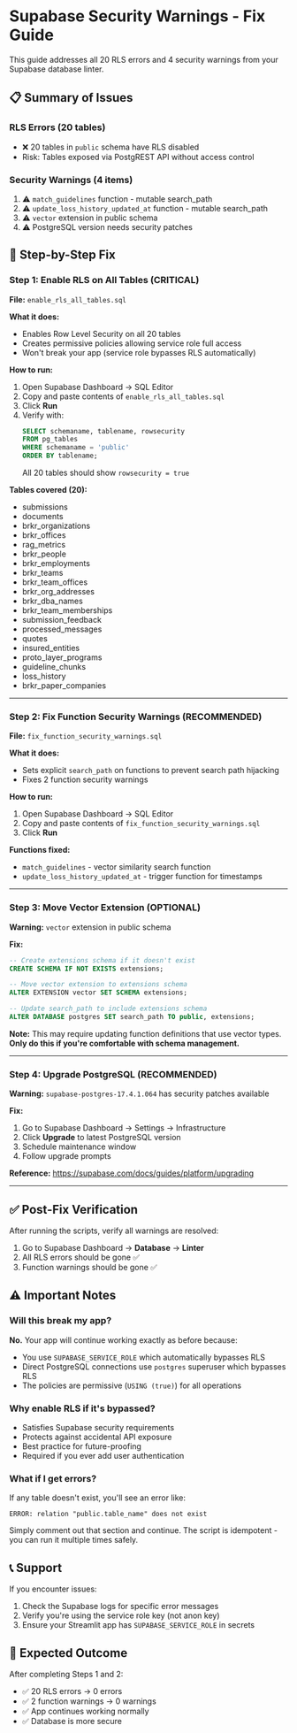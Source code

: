 # Supabase Security Warnings - Fix Guide

This guide addresses all 20 RLS errors and 4 security warnings from your Supabase database linter.

## 📋 Summary of Issues

### RLS Errors (20 tables)
- ❌ 20 tables in `public` schema have RLS disabled
- Risk: Tables exposed via PostgREST API without access control

### Security Warnings (4 items)
1. ⚠️ `match_guidelines` function - mutable search_path
2. ⚠️ `update_loss_history_updated_at` function - mutable search_path
3. ⚠️ `vector` extension in public schema
4. ⚠️ PostgreSQL version needs security patches

## 🚀 Step-by-Step Fix

### Step 1: Enable RLS on All Tables (CRITICAL)

**File:** `enable_rls_all_tables.sql`

**What it does:**
- Enables Row Level Security on all 20 tables
- Creates permissive policies allowing service role full access
- Won't break your app (service role bypasses RLS automatically)

**How to run:**
1. Open Supabase Dashboard → SQL Editor
2. Copy and paste contents of `enable_rls_all_tables.sql`
3. Click **Run**
4. Verify with:
   ```sql
   SELECT schemaname, tablename, rowsecurity
   FROM pg_tables
   WHERE schemaname = 'public'
   ORDER BY tablename;
   ```
   All 20 tables should show `rowsecurity = true`

**Tables covered (20):**
- submissions
- documents
- brkr_organizations
- brkr_offices
- rag_metrics
- brkr_people
- brkr_employments
- brkr_teams
- brkr_team_offices
- brkr_org_addresses
- brkr_dba_names
- brkr_team_memberships
- submission_feedback
- processed_messages
- quotes
- insured_entities
- proto_layer_programs
- guideline_chunks
- loss_history
- brkr_paper_companies

---

### Step 2: Fix Function Security Warnings (RECOMMENDED)

**File:** `fix_function_security_warnings.sql`

**What it does:**
- Sets explicit `search_path` on functions to prevent search path hijacking
- Fixes 2 function security warnings

**How to run:**
1. Open Supabase Dashboard → SQL Editor
2. Copy and paste contents of `fix_function_security_warnings.sql`
3. Click **Run**

**Functions fixed:**
- `match_guidelines` - vector similarity search function
- `update_loss_history_updated_at` - trigger function for timestamps

---

### Step 3: Move Vector Extension (OPTIONAL)

**Warning:** `vector` extension in public schema

**Fix:**
```sql
-- Create extensions schema if it doesn't exist
CREATE SCHEMA IF NOT EXISTS extensions;

-- Move vector extension to extensions schema
ALTER EXTENSION vector SET SCHEMA extensions;

-- Update search_path to include extensions schema
ALTER DATABASE postgres SET search_path TO public, extensions;
```

**Note:** This may require updating function definitions that use vector types. **Only do this if you're comfortable with schema management.**

---

### Step 4: Upgrade PostgreSQL (RECOMMENDED)

**Warning:** `supabase-postgres-17.4.1.064` has security patches available

**Fix:**
1. Go to Supabase Dashboard → Settings → Infrastructure
2. Click **Upgrade** to latest PostgreSQL version
3. Schedule maintenance window
4. Follow upgrade prompts

**Reference:** https://supabase.com/docs/guides/platform/upgrading

---

## ✅ Post-Fix Verification

After running the scripts, verify all warnings are resolved:

1. Go to Supabase Dashboard → **Database** → **Linter**
2. All RLS errors should be gone ✅
3. Function warnings should be gone ✅

## ⚠️ Important Notes

### Will this break my app?
**No.** Your app will continue working exactly as before because:
- You use `SUPABASE_SERVICE_ROLE` which automatically bypasses RLS
- Direct PostgreSQL connections use `postgres` superuser which bypasses RLS
- The policies are permissive (`USING (true)`) for all operations

### Why enable RLS if it's bypassed?
- Satisfies Supabase security requirements
- Protects against accidental API exposure
- Best practice for future-proofing
- Required if you ever add user authentication

### What if I get errors?
If any table doesn't exist, you'll see an error like:
```
ERROR: relation "public.table_name" does not exist
```

Simply comment out that section and continue. The script is idempotent - you can run it multiple times safely.

## 📞 Support

If you encounter issues:
1. Check the Supabase logs for specific error messages
2. Verify you're using the service role key (not anon key)
3. Ensure your Streamlit app has `SUPABASE_SERVICE_ROLE` in secrets

## 🎯 Expected Outcome

After completing Steps 1 and 2:
- ✅ 20 RLS errors → 0 errors
- ✅ 2 function warnings → 0 warnings
- ✅ App continues working normally
- ✅ Database is more secure
